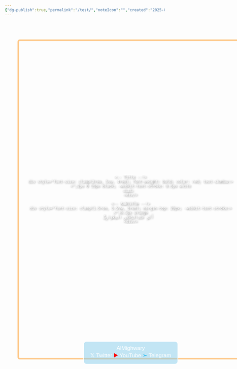 ```yaml
---
{"dg-publish":true,"permalink":"/test/","noteIcon":"","created":"2025-07-29T14:54:45.707+03:00","updated":"2025-08-04T18:16:46.186+03:00"}
---
```


<div style="width:210mm; height:297mm; margin: 0 auto; font-family: Arial, sans-serif; overflow: hidden;
    background-image: url('https://images.unsplash.com/photo-1526566661780-1a67ea3c863e?q=80&w=1738&auto=format&fit=crop&ixlib=rb-4.1.0&ixid=M3wxMjA3fDB8MHxwaG90by1wYWdlfHx8fGVufDB8fHx8fA%3D%3D');
    background-size: cover; background-position: center; color: white; display: flex; justify-content: center; align-items: center; position: relative;">

  <!-- Main Content Box -->
  <div dir="rtl" style="border: 5px solid rgba(255, 179, 89, 0.7); border-radius: 7px; width: 90%; height: 90%;
      display: flex; flex-direction: column; justify-content: center; align-items: center; text-align: center;
      text-shadow: 1px 1px 5px rgba(0,0,0,0.7); z-index: 1; padding: 20px; box-sizing: border-box;">

    <!-- Title -->
    <div style="font-size: clamp(2rem, 5vw, 4rem); font-weight: bold; color: red; text-shadow: 2px 0 15px black; -webkit-text-stroke: 0.5px white;">
      تكملة
    </div>

    <!-- Subtitle -->
    <div style="font-size: clamp(1.5rem, 3.5vw, 3rem); margin-top: 20px; -webkit-text-stroke: 0.5px orange;">
      أَبُو عَبْدِالرَّحْمَنِ المِغْوَارِيُّ
    </div>
  </div>

  <!-- Bottom Text Bar -->
  <div style="position: absolute; bottom: 40px; left: 50%; transform: translateX(-50%);
      font-size: clamp(0.9rem, 1.8vw, 1.3rem); border: 2px solid white;
      background-color: rgba(135, 206, 235, 0.5); border-radius: 10px;
      padding: 10px 20px; z-index: 2; text-align: center; user-select: none; color: white;">
    AlMighwary <br>
    𝕏 Twitter <span style="color:#ff0000;">▶️</span> YouTube <span style="color:#00b0f0;">➣</span> Telegram
  </div>

</div>
